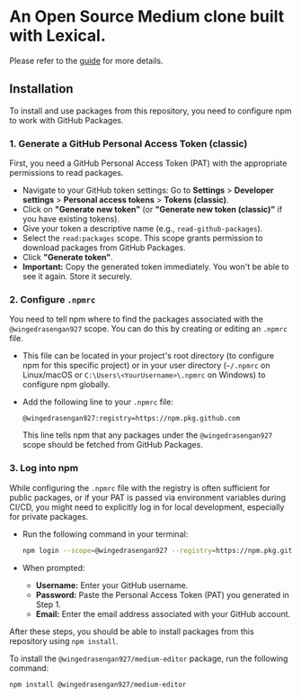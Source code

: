 # An Open Source Medium clone built with Lexical.
Please refer to the [guide](https://medium-editor-lmr5y.ondigitalocean.app/) for more details.

## Installation

To install and use packages from this repository, you need to configure npm to work with GitHub Packages.

### 1. Generate a GitHub Personal Access Token (classic)

First, you need a GitHub Personal Access Token (PAT) with the appropriate permissions to read packages.

*   Navigate to your GitHub token settings: Go to **Settings** > **Developer settings** > **Personal access tokens** > **Tokens (classic)**.
*   Click on **"Generate new token"** (or **"Generate new token (classic)"** if you have existing tokens).
*   Give your token a descriptive name (e.g., `read-github-packages`).
*   Select the `read:packages` scope. This scope grants permission to download packages from GitHub Packages.
*   Click **"Generate token"**.
*   **Important:** Copy the generated token immediately. You won't be able to see it again. Store it securely.

### 2. Configure `.npmrc`

You need to tell npm where to find the packages associated with the `@wingedrasengan927` scope. You can do this by creating or editing an `.npmrc` file.

*   This file can be located in your project's root directory (to configure npm for this specific project) or in your user directory (`~/.npmrc` on Linux/macOS or `C:\Users\<YourUsername>\.npmrc` on Windows) to configure npm globally.
*   Add the following line to your `.npmrc` file:

    ```
    @wingedrasengan927:registry=https://npm.pkg.github.com
    ```

    This line tells npm that any packages under the `@wingedrasengan927` scope should be fetched from GitHub Packages.

### 3. Log into npm

While configuring the `.npmrc` file with the registry is often sufficient for public packages, or if your PAT is passed via environment variables during CI/CD, you might need to explicitly log in for local development, especially for private packages.

*   Run the following command in your terminal:

    ```bash
    npm login --scope=@wingedrasengan927 --registry=https://npm.pkg.github.com
    ```

*   When prompted:
    *   **Username:** Enter your GitHub username.
    *   **Password:** Paste the Personal Access Token (PAT) you generated in Step 1.
    *   **Email:** Enter the email address associated with your GitHub account.

After these steps, you should be able to install packages from this repository using `npm install`.

To install the `@wingedrasengan927/medium-editor` package, run the following command:

```bash
npm install @wingedrasengan927/medium-editor
```
